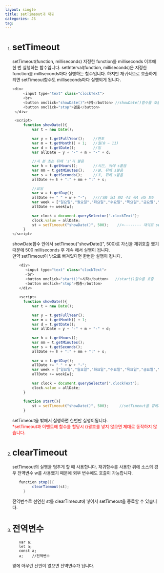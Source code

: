 ```yaml
---
layout: single
title: setTimeout과 재귀
categories: JS
tag: 
---
```


1. # setTimeout
   setTimeout(function, milliseconds) 지정한 function를 milliseconds 이후에 한 번 실행하는 함수입니다. setInterval(function, milliseconds)은 지정한 function를 milliseconds마다 실행하는 함수입니다. 하지만 재귀적으로 호출하게 되면 setTimeout함수도 milliseconds마다 실행되게 됩니다.   

   ```js
   <div>
		<input type="text" class="clockText">
		<br>
		<button onclick="showDate()">시작</button> //showDate()함수를 호출
		<button onclick="stop">멈춤</button>
	</div>

	<script>
		function showDate(){
			var t = new Date();
			
			var y = t.getFullYear();	//연도
			var m = t.getMonth() + 1; 	//월(0 ~ 11)
			var d = t.getDate();		//일
			var allDate = y + "-" + m + "-" + d;
			
			//시 분 초는 뒤에 's'가 붙음
			var h = t.getHours();		//시간, 뒤에 s붙음
			var mm = t.getMinutes();	//분, 뒤에 s붙음
			var s = t.getSeconds();		//초, 뒤에 s붙음
			allDate += h + ":" + mm + ":" + s;
			
			//요일
			var w = t.getDay();
			allDate += " " + w + "-";	////일0 월1 화2 수3 목4 금5 토6
			var week = ["일요일","월요일","화요일","수요일","목요일","금요일","토요일"];
			allDate += week[w];
			
			var clock = document.querySelector(".clockText");
			clock.value = allDate;
			st = setTimeout("showDate()", 500);    //<-------- 재귀로 setTimeout호출, st 전역변수에 setTimeout 할당
		}
   </script>
   ```   
   showDate함수 안에서 setTimeou("showDate()", 500)로 자신을 재귀호출 했기 때문에 500 milliseconds 후 계속 해서 실행이 됩니다.   
   만약 setTimeout이 밖으로 빠져있다면 한번만 실행이 됩니다.   
   
   ```js
      <div>
         <input type="text" class="clockText">
         <br>
         <button onclick="start()">시작</button>   //start()함수를 호출
         <button onclick="stop">멈춤</button>
      </div>
      
      <script>
		function showDate(){
			var t = new Date();
			
			var y = t.getFullYear();	
			var m = t.getMonth() + 1; 
			var d = t.getDate();	
			var allDate = y + "-" + m + "-" + d;
			
			var h = t.getHours();		
			var mm = t.getMinutes();	
			var s = t.getSeconds();		
			allDate += h + ":" + mm + ":" + s;
			
			var w = t.getDay();
			allDate += " " + w + "-";
			var week = ["일요일","월요일","화요일","수요일","목요일","금요일","토요일"];
			allDate += week[w];
			
			var clock = document.querySelector(".clockText");
			clock.value = allDate;
		}
		
		function start(){
			st = setTimeout("showDate()", 500);     //setTimeout을 밖에서 실행합니다. 
		}
   ```
   setTimeout을 밖에서 실행하면 한번만 실행이됩니다.   
   <span style="color:red">*setTimeout과 이벤트에 함수를 할당시 ()괄호를 넣지 않으면 제대로 동작하지 않습니다.</span>   

1. # clearTimeout
   setTimeout의 실행을 멈추게 할 때 사용합니다. 재귀함수를 사용한 위에 소스의 경우 전역변수 w를 사용했기 때문에 외부 변수에도 호출이 가능합니다.   

   ```java
      function stop(){
			clearTiemout(st);
		}
   ```   
   전역변수로 선언한 st를 clearTimeout에 넣어서 setTimeout을 종료할 수 있습니다.   

1. # 전역변수
   ```
      var a;
      let a;
      const a;
      a;    //전역변수
   ```   
   앞에 아무런 선언이 없으면 전역변수가 됩니다.   


